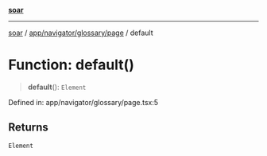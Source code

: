 [**soar**](../../../../../README.md)

***

[soar](../../../../../modules.md) / [app/navigator/glossary/page](../README.md) / default

# Function: default()

> **default**(): `Element`

Defined in: app/navigator/glossary/page.tsx:5

## Returns

`Element`
